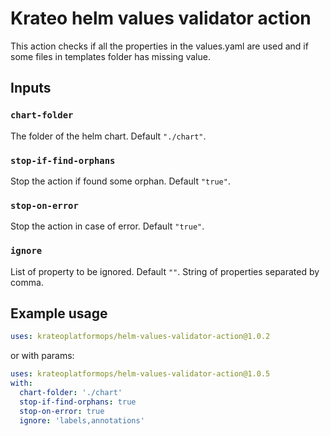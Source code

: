 # Krateo helm values validator action

This action checks if all the properties in the values.yaml are used and if some files in templates folder has missing value.

## Inputs

### `chart-folder`

The folder of the helm chart. Default `"./chart"`.

### `stop-if-find-orphans`

Stop the action if found some orphan. Default `"true"`.

### `stop-on-error`

Stop the action in case of error. Default `"true"`.

### `ignore`

List of property to be ignored. Default `""`. String of properties separated by comma.

## Example usage

```yaml
uses: krateoplatformops/helm-values-validator-action@1.0.2
```

or with params:

```yaml
uses: krateoplatformops/helm-values-validator-action@1.0.5
with:
  chart-folder: './chart'
  stop-if-find-orphans: true
  stop-on-error: true
  ignore: 'labels,annotations'
```
